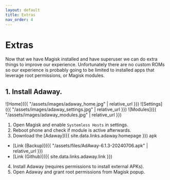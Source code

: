 ```yaml
---
layout: default
title: Extras
nav_order: 4
---
```


# Extras
Now that we have Magisk installed and have superuser we can do extra things to improve our experience. Unfortunately there are no custom ROMs so our experience is probably going to be limited to installed apps that leverage root permissions, or Magisk modules.

## 1. Install Adaway.
![Home]({{ "/assets/images/adaway_home.jpg" | relative_url }})
![Settings]({{ "/assets/images/adaway_settings.jpg" | relative_url }})
![Modules]({{ "/assets/images/adaway_modules.jpg" | relative_url }})

1. Open Magisk and enable ```Systemless Hosts``` in settings.
2. Reboot phone and check if module is active afterwards.
3. Download the [Adaway]({{ site.data.links.adaway.homepage }}) apk
  - [Link (Backup)]({{ "/assets/files/AdAway-6.1.3-20240706.apk" | relative_url }})
  - [Link (Github)]({{ site.data.links.adaway.link }})
4. Install Adaway (requires permissions to install external APKs).
5. Open Adaway and grant root permissions from Magisk popup.

